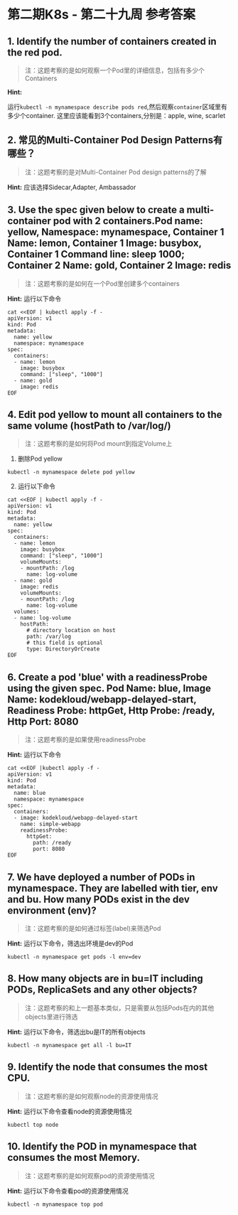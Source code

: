 # 第二期K8s - 第二十九周 参考答案

## 1. Identify the number of containers created in the red pod.
> 注：这题考察的是如何观察一个Pod里的详细信息，包括有多少个Containers

**Hint:**

运行`kubectl -n mynamespace describe pods red`,然后观察`container`区域里有多少个container. 这里应该能看到3个containers,分别是：apple, wine, scarlet

## 2. 常见的Multi-Container Pod Design Patterns有哪些？
> 注：这题考察的是对Multi-Container Pod design patterns的了解

**Hint:**
应该选择Sidecar,Adapter, Ambassador

## 3. Use the spec given below to create a multi-container pod with 2 containers.Pod name: yellow, Namespace: mynamespace, Container 1 Name: lemon, Container 1 Image: busybox, Container 1 Command line: sleep 1000; Container 2 Name: gold, Container 2 Image: redis
> 注：这题考察的是如何在一个Pod里创建多个containers

**Hint:**
运行以下命令
```
cat <<EOF | kubectl apply -f -
apiVersion: v1
kind: Pod
metadata:
  name: yellow
  namespace: mynamespace
spec:
  containers:
  - name: lemon
    image: busybox
    command: ["sleep", "1000"]
  - name: gold
    image: redis
EOF
```

## 4. Edit pod yellow to mount all containers to the same volume (hostPath to /var/log/)
> 注：这题考察的是如何将Pod mount到指定Volume上

1. 删除Pod yellow
```
kubectl -n mynamespace delete pod yellow
```

2. 运行以下命令
```
cat <<EOF | kubectl apply -f - 
apiVersion: v1
kind: Pod
metadata:
  name: yellow
spec:
  containers:
  - name: lemon
    image: busybox
    command: ["sleep", "1000"]
    volumeMounts:
    - mountPath: /log
      name: log-volume
  - name: gold
    image: redis
    volumeMounts:
    - mountPath: /log
      name: log-volume
  volumes:
  - name: log-volume
    hostPath:
      # directory location on host
      path: /var/log
      # this field is optional
      type: DirectoryOrCreate
EOF
```

## 6. Create a pod 'blue' with a readinessProbe using the given spec. Pod Name: blue, Image Name: kodekloud/webapp-delayed-start, Readiness Probe: httpGet, Http Probe: /ready, Http Port: 8080
> 注：这题考察的是如果使用readinessProbe

**Hint:**
运行以下命令
```
cat <<EOF |kubectl apply -f -
apiVersion: v1
kind: Pod
metadata:
  name: blue
  namespace: mynamespace
spec:
  containers:
  - image: kodekloud/webapp-delayed-start
    name: simple-webapp
    readinessProbe:
      httpGet:
        path: /ready
        port: 8080
EOF
```
## 7. We have deployed a number of PODs in mynamespace. They are labelled with tier, env and bu. How many PODs exist in the dev environment (env)?
> 注：这题考察的是如何通过标签(label)来筛选Pod

**Hint:**
运行以下命令，筛选出环境是dev的Pod
```
kubectl -n mynamespace get pods -l env=dev
```

## 8. How many objects are in bu=IT including PODs, ReplicaSets and any other objects?
> 注：这题考察的和上一题基本类似，只是需要从包括Pods在内的其他objects里进行筛选

**Hint:**
运行以下命令，筛选出bu是IT的所有objects
```
kubectl -n mynamespace get all -l bu=IT
```

## 9. Identify the node that consumes the most CPU.
> 注：这题考察的是如何观察node的资源使用情况

**Hint:**
运行以下命令查看node的资源使用情况
```
kubectl top node
```

## 10. Identify the POD in mynamespace that consumes the most Memory.
> 注：这题考察的是如何观察pod的资源使用情况

**Hint:**
运行以下命令查看pod的资源使用情况
```
kubectl -n mynamespace top pod
```


